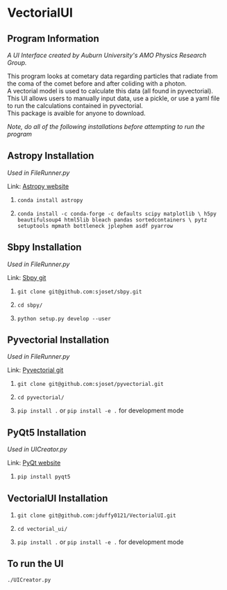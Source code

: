 # VectorialUI

## Program Information
*A UI Interface created by Auburn University's AMO Physics Research Group.*  
  
This program looks at cometary data regarding particles that radiate from the coma of the comet before and after coliding with a photon.  
A vectorial model is used to calculate this data (all found in pyvectorial).   
This UI allows users to manually input data, use a pickle, or use a yaml file to run the calculations contained in pyvectorial.  
This package is avaible for anyone to download.  

*Note, do all of the following installations before attempting to run the program*  
  
## Astropy Installation
*Used in FileRunner.py*  
  
Link: [Astropy website](https://docs.astropy.org/en/stable/install.html)  

1. ```conda install astropy ```

2. ```conda install -c conda-forge -c defaults scipy matplotlib \ h5py beautifulsoup4 html5lib bleach pandas sortedcontainers \ pytz setuptools mpmath bottleneck jplephem asdf pyarrow ```

## Sbpy Installation
*Used in FileRunner.py*  
  
Link: [Sbpy git](https://github.com/sjoset/sbpy)

1. ```git clone git@github.com:sjoset/sbpy.git```

2. ```cd sbpy/```

3. ```python setup.py develop --user ```

## Pyvectorial Installation
*Used in FileRunner.py*  
  
Link: [Pyvectorial git](https://github.com/sjoset/pyvectorial)

1. ```git clone git@github.com:sjoset/pyvectorial.git```

2. ```cd pyvectorial/```

3. ```pip install .``` or ```pip install -e .``` for development mode

## PyQt5 Installation
*Used in UICreator.py*  
  
Link: [PyQt website](https://pypi.org/project/PyQt5/)

1. ```pip install pyqt5```

## VectorialUI Installation

1. ```git clone git@github.com:jduffy0121/VectorialUI.git```

2. ```cd vectorial_ui/```

3. ```pip install .``` or ```pip install -e .``` for development mode

## To run the UI
 ```./UICreator.py```